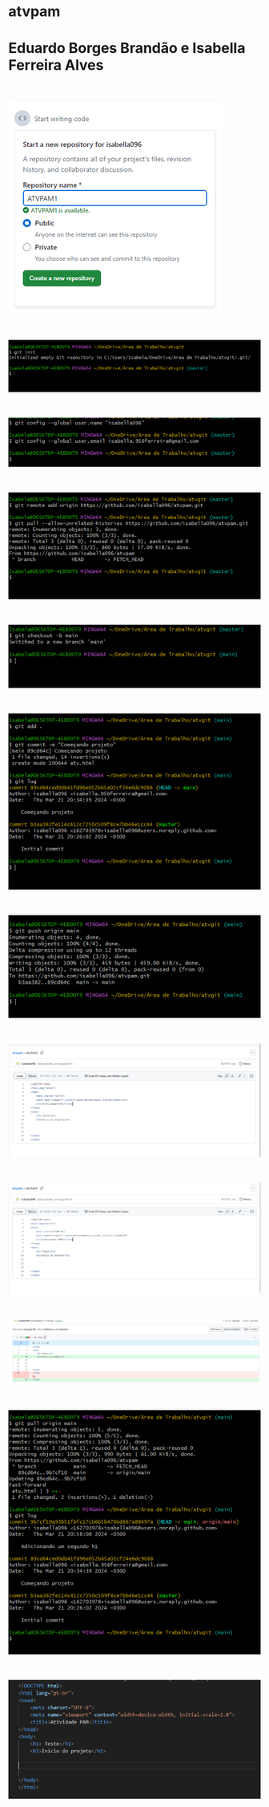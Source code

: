 # atvpam

<h1>Eduardo Borges Brandão e Isabella Ferreira Alves</h1>
<br><br>

<img src="print1.png">
<p></p>
<br><br>

<img src="print2.png">
<p></p>
<br><br>

<img src="print3.png">
<p></p>
<br><br>

<img src="print4.png">
<p></p>
<br><br>

<img src="print5.png">
<p></p>
<br><br>

<img src="print6.png">
<p></p>
<br><br>

<img src="print7.png">
<p></p>
<br><br>

<img src="print8.png">
<p></p>
<br><br>

<img src="print9.png">
<p></p>
<br><br>

<img src="print10.png">
<p></p>
<br><br>

<img src="print11.png">
<p></p>
<br><br>

<img src="print12.png">
<p></p>
<br><br>
